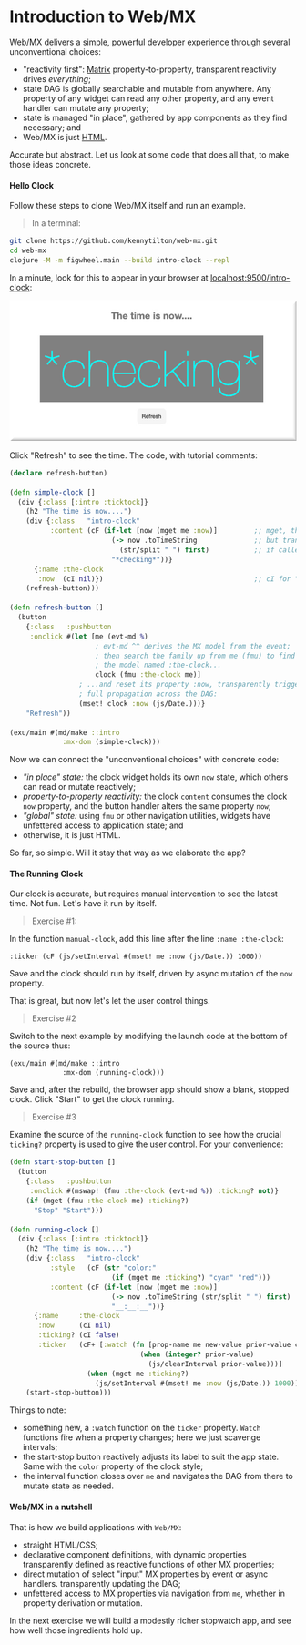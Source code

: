 # Introduction to Web/MX

Web/MX delivers a simple, powerful developer experience through several unconventional choices:
* "reactivity first": [Matrix](https://github.com/kennytilton/matrix/blob/main/cljc/matrix/README.md) property-to-property, transparent reactivity drives _everything_;
* state DAG is globally searchable and mutable from anywhere. Any property of any widget can read any other property, and any event handler can mutate any property; 
* state is managed "in place", gathered by app components as they find necessary; and
* Web/MX is just [HTML](https://developer.mozilla.org/en-US/docs/Web/HTML). 

Accurate but abstract. Let us look at some code that does all that, to make those ideas concrete.

#### Hello Clock
Follow these steps to clone Web/MX itself and run an example. 

> In a terminal:
```bash
git clone https://github.com/kennytilton/web-mx.git
cd web-mx
clojure -M -m figwheel.main --build intro-clock --repl
```
In a minute, look for this to appear in your browser at [localhost:9500/intro-clock](http://localhost:9500/intro-clock.html):

![Web MX](https://github.com/kennytilton/web-mx/blob/main/resources/public/image/intro-checking.jpg)

Click "Refresh" to see the time. The code, with tutorial comments:
```clojure
(declare refresh-button)

(defn simple-clock []
  (div {:class [:intro :ticktock]}
    (h2 "The time is now....")
    (div {:class   "intro-clock"
          :content (cF (if-let [now (mget me :now)]         ;; mget, the standard MX getter, can be used from any code,
                         (-> now .toTimeString              ;; but transparently establishes a dependency, or "subscribes",
                           (str/split " ") first)           ;; if called within a formula.
                         "*checking*"))}
      {:name :the-clock
       :now  (cI nil)})                                     ;; cI for "cell Input"; procedural code can write to these
    (refresh-button)))

(defn refresh-button []
  (button
    {:class   :pushbutton
     :onclick #(let [me (evt-md %) 
                     ; evt-md ^^ derives the MX model from the event;
                     ; then search the family up from me (fmu) to find 
                     ; the model named :the-clock...
                     clock (fmu :the-clock me)] 
                 ; ...and reset its property :now, transparently triggering
                 ; full propagation across the DAG:
                 (mset! clock :now (js/Date.)))}
    "Refresh"))

(exu/main #(md/make ::intro
             :mx-dom (simple-clock)))
```

Now we can connect the "unconventional choices" with concrete code:
* _"in place" state:_ the clock widget holds its own `now` state, which others can read or mutate reactively;
* _property-to-property reactivity:_ the clock `content` consumes the clock `now` property, and the button handler alters the same property `now`;
* _"global" state:_ using `fmu` or other navigation utilities, widgets have unfettered access to application state; and
* otherwise, it is just HTML.

So far, so simple. Will it stay that way as we elaborate the app?

#### The Running Clock
Our clock is accurate, but requires manual intervention to see the latest time. Not fun. Let's have it run by itself.

> Exercise #1: 

In the function `manual-clock`, add this line after the line `:name :the-clock`:
```
:ticker (cF (js/setInterval #(mset! me :now (js/Date.)) 1000))
```
Save and the clock should run by itself, driven by async mutation of the `now` property.

That is great, but now let's let the user control things.

> Exercise #2

Switch to the next example by modifying the launch code at the bottom of the source thus:

```
(exu/main #(md/make ::intro
             :mx-dom (running-clock)))
```
Save and, after the rebuild, the browser app should show a blank, stopped clock. Click "Start" to get the clock running. 

> Exercise #3

Examine the source of the `running-clock` function to see how the crucial `ticking?` property is used to give the user control. For your convenience:

```clojure
(defn start-stop-button []
  (button
    {:class   :pushbutton
     :onclick #(mswap! (fmu :the-clock (evt-md %)) :ticking? not)}
    (if (mget (fmu :the-clock me) :ticking?)
      "Stop" "Start")))

(defn running-clock []
  (div {:class [:intro :ticktock]}
    (h2 "The time is now....")
    (div {:class   "intro-clock"
          :style   (cF (str "color:"
                         (if (mget me :ticking?) "cyan" "red")))
          :content (cF (if-let [now (mget me :now)]
                         (-> now .toTimeString (str/split " ") first)
                         "__:__:__"))}
      {:name     :the-clock
       :now      (cI nil)
       :ticking? (cI false)
       :ticker   (cF+ [:watch (fn [prop-name me new-value prior-value cell]
                                (when (integer? prior-value)
                                  (js/clearInterval prior-value)))]
                   (when (mget me :ticking?)
                     (js/setInterval #(mset! me :now (js/Date.)) 1000)))})
    (start-stop-button)))
```

Things to note:
* something new, a `:watch` function on the `ticker` property. `Watch` functions fire when a property changes; here we just scavenge intervals;
* the start-stop button reactively adjusts its label to suit the app state. Same with the `color` property of the clock style;
* the interval function closes over `me` and navigates the DAG from there to mutate state as needed.

#### Web/MX in a nutshell
That is how we build applications with `Web/MX`:
* straight HTML/CSS;
* declarative component definitions, with dynamic properties transparently defined as reactive functions of other MX properties;
* direct mutation of select "input" MX properties by event or async handlers. transparently updating the DAG;
* unfettered access to MX properties via navigation from `me`, whether in property derivation or mutation.

In the next exercise we will build a modestly richer stopwatch app, and see how well those ingredients hold up.
